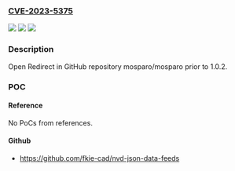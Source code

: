 ### [CVE-2023-5375](https://cve.mitre.org/cgi-bin/cvename.cgi?name=CVE-2023-5375)
![](https://img.shields.io/static/v1?label=Product&message=mosparo%2Fmosparo&color=blue)
![](https://img.shields.io/static/v1?label=Version&message=unspecified%3C%201.0.2%20&color=brighgreen)
![](https://img.shields.io/static/v1?label=Vulnerability&message=CWE-601%20URL%20Redirection%20to%20Untrusted%20Site&color=brighgreen)

### Description

Open Redirect in GitHub repository mosparo/mosparo prior to 1.0.2.

### POC

#### Reference
No PoCs from references.

#### Github
- https://github.com/fkie-cad/nvd-json-data-feeds

